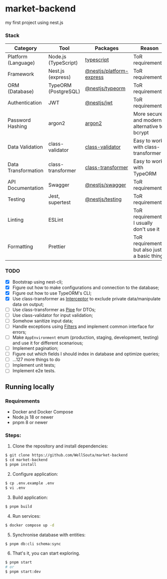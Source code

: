 # market-backend

my first project using nest.js

### Stack

| Category            | Tool                 | Packages                                                            | Reason                                        |
| ------------------- | -------------------- | ------------------------------------------------------------------- | --------------------------------------------- |
| Platform (Language) | Node.js (TypeScript) | [typescript](https://npm.im/typescript)                             | ToR requirements                              |
| Framework           | Nest.js (express)    | [@nestjs/platform-express](https://npm.im/@nestjs/platform-express) | ToR requirements                              |
| ORM (Database)      | TypeORM (PostgreSQL) | [@nestjs/typeorm](https://npm.im/@nestjs/typeorm)                   | ToR requirements                              |
| Authentication      | JWT                  | [@nestjs/jwt](https://npm.im/@nestjs/jwt)                           | ToR requirements                              |
| Password Hashing    | argon2               | [argon2](https://npm.im/argon2)                                     | More secure and modern alternative to bcrypt  |
| Data Validation     | class-validator      | [class-validator](https://npm.im/class-validator)                   | Easy to work with class-transformer           |
| Data Transformation | class-transformer    | [class-transformer](https://npm.im/class-transformer)               | Easy to work with TypeORM                     |
| API Documentation   | Swagger              | [@nestjs/swagger](https://npm.im/@nestjs/swagger)                   | ToR requirements                              |
| Testing             | Jest, supertest      | [@nestjs/testing](https://npm.im/@nestjs/testing)                   | ToR requirements                              |
| Linting             | ESLint               |                                                                     | ToR requirements, I usually don't use it      |
| Formatting          | Prettier             |                                                                     | ToR requirements, but also just a basic thing |

### TODO

- [x] Bootstrap using nest-cli;
- [x] Figure out how to make configurations and connection to the database;
- [x] Figure out how to use TypeORM's CLI;
- [x] Use class-transformer as [Interceptor](https://docs.nestjs.com/interceptors) to exclude private data/manipulate data on output;
- [ ] Use class-transformer as [Pipe](https://docs.nestjs.com/pipes) for DTOs;
- [ ] Use class-validator for input validation;
- [ ] Somehow sanitize input data;
- [ ] Handle exceptions using [Filters](https://docs.nestjs.com/exception-filters) and implement common interface for errors;
- [ ] Make `AppEnvironment` enum (production, staging, development, testing) and use it for different scenarious;
- [ ] Implement pagination;
- [ ] Figure out which fields I should index in database and optimize queries;
- [ ] ...127 more things to do
- [ ] Implement unit tests;
- [ ] Implement e2e tests.

## Running locally

### Requirements

- Docker and Docker Compose
- Node.js 18 or newer
- pnpm 8 or newer

### Steps:

1. Clone the repository and install dependencies:

```sh
$ git clone https://github.com/WellSouta/market-backend
$ cd market-backend
$ pnpm install
```

2. Configure application:

```sh
$ cp .env.example .env
$ vi .env
```

3. Build application:

```sh
$ pnpm build
```

4. Run services:

```sh
$ docker compose up -d
```

5. Synchronise database with entities:

```sh
$ pnpm db:cli schema:sync
```

6. That's it, you can start exploring.

```sh
$ pnpm start
# or
$ pnpm start:dev
```
